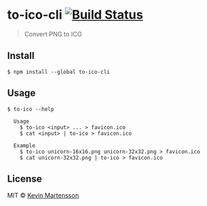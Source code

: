# to-ico-cli [![Build Status](https://travis-ci.org/kevva/to-ico-cli.svg?branch=master)](https://travis-ci.org/kevva/to-ico-cli)

> Convert PNG to ICO


## Install

```
$ npm install --global to-ico-cli
```


## Usage

```
$ to-ico --help

  Usage
    $ to-ico <input> ... > favicon.ico
    $ cat <input> | to-ico > favicon.ico

  Example
    $ to-ico unicorn-16x16.png unicorn-32x32.png > favicon.ico
    $ cat unicorn-32x32.png | to-ico > favicon.ico
```


## License

MIT © [Kevin Martensson](https://github.com/kevva)
